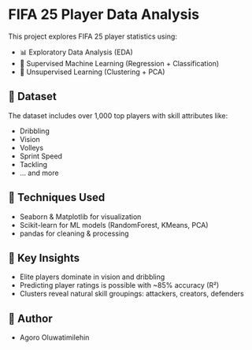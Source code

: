 # FIFA 25 Player Data Analysis

This project explores FIFA 25 player statistics using:
- 📊 Exploratory Data Analysis (EDA)
- 🤖 Supervised Machine Learning (Regression + Classification)
- 🧠 Unsupervised Learning (Clustering + PCA)

## 📁 Dataset
The dataset includes over 1,000 top players with skill attributes like:
- Dribbling
- Vision
- Volleys
- Sprint Speed
- Tackling
- ... and more

## 🧪 Techniques Used
- Seaborn & Matplotlib for visualization
- Scikit-learn for ML models (RandomForest, KMeans, PCA)
- pandas for cleaning & processing

## 📌 Key Insights
- Elite players dominate in vision and dribbling
- Predicting player ratings is possible with ~85% accuracy (R²)
- Clusters reveal natural skill groupings: attackers, creators, defenders


## 📌 Author
- Agoro Oluwatimilehin

